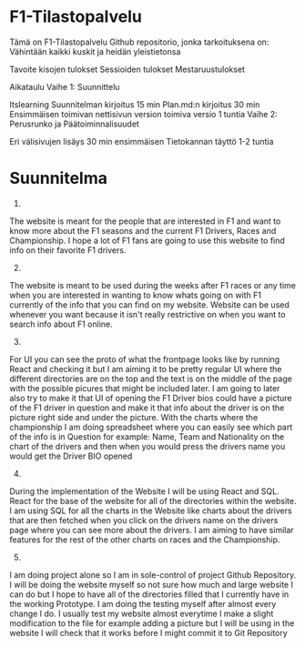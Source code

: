 # F1-Tilastopalvelu
Tämä on F1-Tilastopalvelu Github repositorio, jonka tarkoituksena on:
Vähintään
kaikki kuskit ja heidän yleistietonsa

Tavoite
kisojen tulokset
Sessioiden tulokset
Mestaruustulokset

Aikataulu
Vaihe 1: Suunnittelu

Itslearning Suunnitelman kirjoitus 15 min
Plan.md:n kirjoitus 30 min
Ensimmäisen toimivan nettisivun version toimiva versio 1 tuntia
Vaihe 2: Perusrunko ja Päätoiminnalisuudet

Eri välisivujen lisäys 30 min
ensimmäisen Tietokannan täyttö 1-2 tuntia

# Suunnitelma

1.
The website is meant for the people that are interested in F1 and want to know more about the F1 seasons and the current F1 Drivers, Races and Championship. I hope a lot of F1 fans are going to use this website to find info on their favorite F1 drivers.

2.
The website is meant to be used during the weeks after F1 races or any time when you are interested in wanting to know whats going on with F1 currently of the info that you can find on my website. Website can be used whenever you want because it isn't really restrictive on when you want to search info about F1 online.

3.
For UI you can see the proto of what the frontpage looks like by running React and checking it but I am aiming it to be pretty regular UI where the different directories are on the top and the text is on the middle of the page with the possible picures that might be included later. I am going to later also try to make it that UI of opening the F1 Driver bios could have a picture of the F1 driver in question and make it that info about the driver is on the picture right side and under the picture. With the charts where the championship I am doing spreadsheet where you can easily see which part of the info is in Question for example: Name, Team and Nationality on the chart of the drivers and then when you would press the drivers name you would get the Driver BIO opened

4.
During the implementation of the Website I will be using React and SQL. React for the base of the website for all of the directories within the website. I am using SQL for all the charts in the Website like charts about the drivers that are then fetched when you click on the drivers name on the drivers page where you can see more about the drivers. I am aiming to have similar features for the rest of the other charts on races and the Championship.

5.
I am doing project alone so I am in sole-control of project Github Repository. I will be doing the website myself so not sure how much and large website I can do but I hope to have all of the directories filled that I currently have in the working Prototype.
I am doing the testing myself after almost every change I do. I usually test my website almost everytime I make a slight modification to the file for example adding a picture but I will be using in the website I will check that it works before I might commit it to Git Repository
